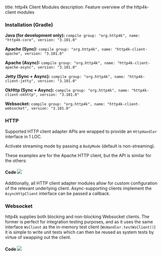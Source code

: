 title: http4k Client Modules
description: Feature overview of the http4k-client modules

### Installation (Gradle)
**Java (for development only):** ```compile group: "org.http4k", name: "http4k-core", version: "3.101.0"```

**Apache (Sync):** ```compile group: "org.http4k", name: "http4k-client-apache", version: "3.101.0"```

**Apache (Async):** ```compile group: "org.http4k", name: "http4k-client-apache-async", version: "3.101.0"```

**Jetty (Sync + Async):** ```compile group: "org.http4k", name: "http4k-client-jetty", version: "3.101.0"```

**OkHttp (Sync + Async):** ```compile group: "org.http4k", name: "http4k-client-okhttp", version: "3.101.0"```

**Websocket:** ```compile group: "org.http4k", name: "http4k-client-websocket", version: "3.101.0"```

### HTTP
Supported HTTP client adapter APIs are wrapped to provide an `HttpHandler` interface in 1 LOC.

Activate streaming mode by passing a `BodyMode` (default is non-streaming).

These examples are for the Apache HTTP client, but the API is similar for the others:

#### Code [<img class="octocat" src="/img/octocat-32.png"/>](https://github.com/http4k/http4k/blob/master/src/docs/guide/modules/clients/example_http.kt)
<script src="https://gist-it.appspot.com/https://github.com/http4k/http4k/blob/master/src/docs/guide/modules/clients/example_http.kt"></script>

Additionally, all HTTP client adapter modules allow for custom configuration of the relevant underlying client. Async-supporting clients implement the `AsyncHttpClient` interface can be passed a callback.

### Websocket
http4k supplies both blocking and non-blocking Websocket clients. The former is perfect for integration testing purposes, and as it uses the same interface `WsClient` as the in-memory test client (`WsHandler.testWsClient()`) it is simple to write unit tests which can then be reused as system tests by virtue of swapping out the client.

#### Code [<img class="octocat" src="/img/octocat-32.png"/>](https://github.com/http4k/http4k/blob/master/src/docs/guide/modules/clients/example_websocket.kt)
<script src="https://gist-it.appspot.com/https://github.com/http4k/http4k/blob/master/src/docs/guide/modules/clients/example_websocket.kt"></script>
